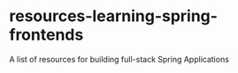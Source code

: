 # resources-learning-spring-frontends
A list of resources for building full-stack Spring Applications
